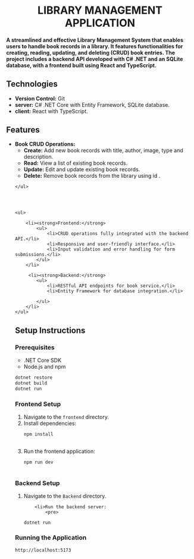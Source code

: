 <h1 align="center">
    LIBRARY MANAGEMENT APPLICATION
</h1>

<h4>

A streamlined and effective Library Management System that enables users to handle book records in a library. It features functionalities for creating, reading, updating, and deleting (CRUD) book entries. The project includes a backend API developed with C# .NET and an SQLite database, with a frontend built using React and TypeScript.


</h4>
<h2>Technologies</h2>
    <ul>
        <li><strong>Version Control:</strong> Git</li>
        <li><strong>server:</strong> C# .NET Core with Entity Framework, SQLite database.</li>
        <li><strong>client:</strong> React with TypeScript.</li>
    </ul>

## Features

<ul>
        <li><strong>Book CRUD Operations:</strong>
            <ul>
                <li><strong>Create:</strong> Add new book records with title, author, image, type and description.</li>
                <li><strong>Read:</strong> View a list of existing book records.</li>
                <li><strong>Update:</strong> Edit and update existing book records.</li>
                <li><strong>Delete:</strong> Remove book records from the library using id .</li>
            </ul>
        </li>
        
    </ul>




    <ul>
       
        <li><strong>Frontend:</strong>
            <ul>
                <li>CRUD operations fully integrated with the backend API.</li>
                <li>Responsive and user-friendly interface.</li>
                <li>Input validation and error handling for form submissions.</li>
            </ul>
        </li>

         <li><strong>Backend:</strong>
            <ul>
                <li>RESTful API endpoints for book service.</li>
                <li>Entity Framework for database integration.</li>
                
            </ul>
        </li>
    </ul>

<h2>Setup Instructions</h2>

  <h3>Prerequisites</h3>
    <ul>
        <li>.NET Core SDK</li>
        <li>Node.js and npm</li>
    </ul>

  

```sh
dotnet restore
dotnet build
dotnet run
```

<h3>Frontend Setup</h3>
    <ol>
        <li>Navigate to the <code>frontend</code> directory.</li>
        <li>Install dependencies:
            <pre>
<code>npm install</code>
            </pre>
        </li>
        <li>Run the frontend application:
            <pre>
<code>npm run dev</code>
            </pre>
        </li>
    </ol>


<h3>Backend Setup</h3>
    <ol>
        <li>Navigate to the <code>Backend</code> directory.</li>
        
        <li>Run the backend server:
            <pre>
<code>dotnet run</code>
            </pre>
        </li>
    </ol>
<h3>Running the Application</h3>
    <p> <code>http://localhost:5173</code> </p>




